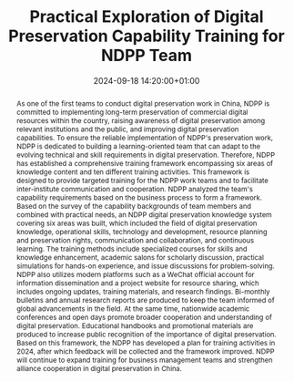 ---
abstract: 'As one of the first teams to conduct digital preservation work in China,
  NDPP is committed to implementing long-term preservation of commercial digital resources
  within the country, raising awareness of digital preservation among relevant institutions
  and the public, and improving digital preservation capabilities. To ensure the reliable
  implementation of NDPP''s preservation work, NDPP is dedicated to building a learning-oriented
  team that can adapt to the evolving technical and skill requirements in digital
  preservation. Therefore, NDPP has established a comprehensive training framework
  encompassing six areas of knowledge content and ten different training activities.
  This framework is designed to provide targeted training for the NDPP work teams
  and to facilitate inter-institute communication and cooperation.

  NDPP analyzed the team''s capability requirements based on the business process
  to form a framework. Based on the survey of the capability backgrounds of team members
  and combined with practical needs, an NDPP digital preservation knowledge system
  covering six areas was built, which included the field of digital preservation knowledge,
  operational skills, technology and development, resource planning and preservation
  rights, communication and collaboration, and continuous learning.

  The training methods include specialized courses for skills and knowledge enhancement,
  academic salons for scholarly discussion, practical simulations for hands-on experience,
  and issue discussions for problem-solving. NDPP also utilizes modern platforms such
  as a WeChat official account for information dissemination and a project website
  for resource sharing, which includes ongoing updates, training materials, and research
  findings. Bi-monthly bulletins and annual research reports are produced to keep
  the team informed of global advancements in the field. At the same time, nationwide
  academic conferences and open days promote broader cooperation and understanding
  of digital preservation. Educational handbooks and promotional materials are produced
  to increase public recognition of the importance of digital preservation.

  Based on this framework, the NDPP has developed a plan for training activities in
  2024, after which feedback will be collected and the framework improved. NDPP will
  continue to expand training for business management teams and strengthen alliance
  cooperation in digital preservation in China.'
creators:
- Honghu Fu
- ' Zhenxin Wu'
date: 2024-09-18 14:20:00+01:00
document_url: https://ipres2024.pubpub.org/pub/58wecn1d/download/pdf
grand_parent: iPRES
institutions: []
keywords:
- governance, resourcing, and management for dp
- start 2 preserve
landing_page_url: https://ipres2024.pubpub.org/pub/58wecn1d/
language: eng
layout: publication
license: Creative Commons Attribution Share-Alike 4.0 (CC-BY-SA-4.0)
notes_url: https://docs.google.com/document/d/1F5cLyxQZ6P_CkzMkoLeaZt8aSUutVAQYYU9OJt6ak7M/edit#heading=h.aar4tupij1po
parent: iPRES 2024
publication_type: paper
size: null
slides_url: ''
source_name: iPRES
stream_url: https://www.archief.vlaanderen.be/archief/records/dossiers/5acb210228ce4315ae650812d056a482329eb83ed2dc42398a51505dc153be81/documents/70e6a71cd819497fafd29ee52614bc920a15d919219a4c54887e6c7d5a8a3bf7
title: Practical Exploration of Digital Preservation Capability Training for  NDPP
  Team
year: 2024
---